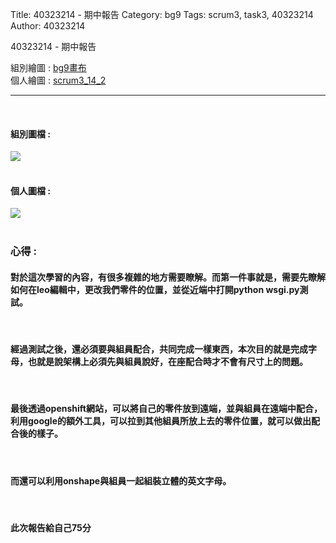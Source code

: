 Title: 40323214 - 期中報告
Category: bg9
Tags: scrum3, task3, 40323214
Author: 40323214


40323214 - 期中報告

<!-- PELICAN_END_SUMMARY -->

組別繪圖 : <a href="http://2016spring-40323250.rhcloud.com/bg9/task2_homework">bg9畫布</a> 
</br>
個人繪圖 : <a href="http://2016spring-40323214.rhcloud.com/bg9/scrum3_14_2">scrum3_14_2</a> 
<hr>
</br>
<h4>組別圖檔 :</h4> 
<img src="./../files/bg9/14_1.png">
</br>
</br>
<h4>個人圖檔 : </h4>
<img src="./../files/bg9/14_2.png">
</br>
</br>
<h3>心得 :</h3>
<h4>對於這次學習的內容，有很多複雜的地方需要瞭解。而第一件事就是，需要先瞭解如何在leo編輯中，更改我們零件的位置，並從近端中打開python wsgi.py測試。</h4>
</br>
<h4>經過測試之後，還必須要與組員配合，共同完成一樣東西，本次目的就是完成字母，也就是說架構上必須先與組員說好，在座配合時才不會有尺寸上的問題。</h4>
</br>
<h4>最後透過openshift網站，可以將自己的零件放到遠端，並與組員在遠端中配合，利用google的額外工具，可以拉到其他組員所放上去的零件位置，就可以做出配合後的樣子。</h4>
</br>
<h4>而還可以利用onshape與組員一起組裝立體的英文字母。</h4>
</br>
<h4>此次報告給自己75分</h4>